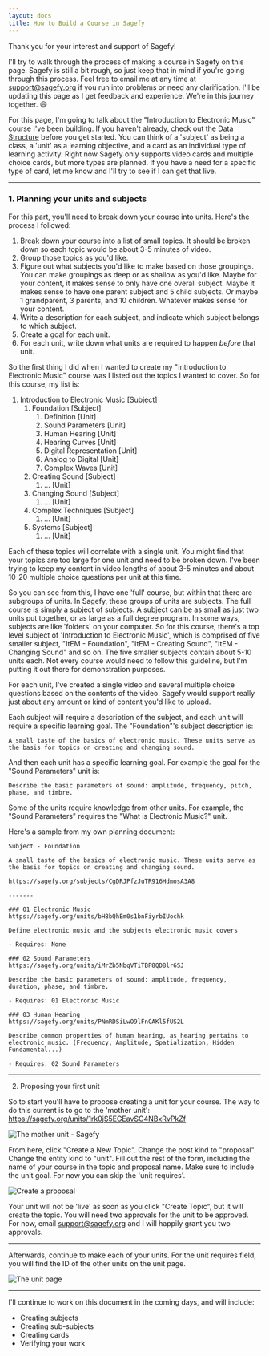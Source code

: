 ```yaml
---
layout: docs
title: How to Build a Course in Sagefy
---
```


Thank you for your interest and support of Sagefy!

I'll try to walk through the process of making a course in Sagefy on this page. Sagefy is still a bit rough, so just keep that in mind if you're going through this process. Feel free to email me at any time at <support@sagefy.org> if you run into problems or need any clarification. I'll be updating this page as I get feedback and experience. We're in this journey together. :smile:

For this page, I'm going to talk about the "Introduction to Electronic Music" course I've been building. If you haven't already, check out the [Data Structure](Data-Structure) before you get started. You can think of a 'subject' as being a class, a 'unit' as a learning objective, and a card as an individual type of learning activity. Right now Sagefy only supports video cards and multiple choice cards, but more types are planned. If you have a need for a specific type of card, let me know and I'll try to see if I can get that live.

-----

### 1. Planning your units and subjects

For this part, you'll need to break down your course into units. Here's the process I followed:

1. Break down your course into a list of small topics. It should be broken down so each topic would be about 3-5 minutes of video.
2. Group those topics as you'd like.
3. Figure out what subjects you'd like to make based on those groupings. You can make groupings as deep or as shallow as you'd like. Maybe for your content, it makes sense to only have one overall subject. Maybe it makes sense to have one parent subject and 5 child subjects. Or maybe 1 grandparent, 3 parents, and 10 children. Whatever makes sense for your content.
4. Write a description for each subject, and indicate which subject belongs to which subject.
5. Create a goal for each unit.
6. For each unit, write down what units are required to happen *before* that unit.

So the first thing I did when I wanted to create my "Introduction to Electronic Music" course was I listed out the topics I wanted to cover. So for this course, my list is:

1. Introduction to Electronic Music [Subject]
    1. Foundation [Subject]
        1. Definition [Unit]
        2. Sound Parameters [Unit]
        3. Human Hearing [Unit]
        4. Hearing Curves [Unit]
        5. Digital Representation [Unit]
        6. Analog to Digital [Unit]
        7. Complex Waves [Unit]
    2. Creating Sound [Subject]
        1. ... [Unit]
    3. Changing Sound [Subject]
        1. ... [Unit]
    4. Complex Techniques [Subject]
        1. ... [Unit]
    5. Systems [Subject]
        1. ... [Unit]

Each of these topics will correlate with a single unit. You might find that your topics are too large for one unit and need to be broken down. I've been trying to keep my content in video lengths of about 3-5 minutes and about 10-20 multiple choice questions per unit at this time.

So you can see from this, I have one 'full' course, but within that there are subgroups of units. In Sagefy, these groups of units are subjects. The full course is simply a subject of subjects. A subject can be as small as just two units put together, or as large as a full degree program. In some ways, subjects are like 'folders' on your computer. So for this course, there's a top level subject of 'Introduction to Electronic Music', which is comprised of five smaller subject, "ItEM - Foundation", "ItEM - Creating Sound", "ItEM - Changing Sound" and so on. The five smaller subjects contain about 5-10 units each. Not every course would need to follow this guideline, but I'm putting it out there for demonstration purposes.

For each unit, I've created a single video and several multiple choice questions based on the contents of the video. Sagefy would support really just about any amount or kind of content you'd like to upload.

Each subject will require a description of the subject, and each unit will require a specific learning goal. The "Foundation"'s subject description is:

    A small taste of the basics of electronic music. These units serve as the basis for topics on creating and changing sound.

And then each unit has a specific learning goal. For example the goal for the "Sound Parameters" unit is:

    Describe the basic parameters of sound: amplitude, frequency, pitch, phase, and timbre.

Some of the units require knowledge from other units. For example, the "Sound Parameters" requires the "What is Electronic Music?" unit.

Here's a sample from my own planning document:


    Subject - Foundation

    A small taste of the basics of electronic music. These units serve as the basis for topics on creating and changing sound.

    https://sagefy.org/subjects/CgDRJPfzJuTR916HdmosA3A8

    -------

    ### 01 Electronic Music
    https://sagefy.org/units/bH8bQhEm0s1bnFiyrbIUochk

    Define electronic music and the subjects electronic music covers

    - Requires: None

    ### 02 Sound Parameters
    https://sagefy.org/units/iMrZb5NbqVTiTBP8QD8lr6SJ

    Describe the basic parameters of sound: amplitude, frequency, duration, phase, and timbre.

    - Requires: 01 Electronic Music

    ### 03 Human Hearing
    https://sagefy.org/units/PNmRDSiLwO9lFnCAKl5fUS2L

    Describe common properties of human hearing, as hearing pertains to electronic music. (Frequency, Amplitude, Spatialization, Hidden Fundamental...)

    - Requires: 02 Sound Parameters

------

2. Proposing your first unit

So to start you'll have to propose creating a unit for your course. The way to do this current is to go to the 'mother unit':
https://sagefy.org/units/1rk0jS5EGEavSG4NBxRvPkZf

![The mother unit - Sagefy](http://i.imgur.com/Sr584d0.png)

From here, click "Create a New Topic". Change the post kind to "proposal". Change the entity kind to "unit". Fill out the rest of the form, including the name of your course in the topic and proposal name. Make sure to include the unit goal. For now you can skip the 'unit requires'.

![Create a proposal](http://i.imgur.com/bH36ZLT.png)

Your unit will not be 'live' as soon as you click "Create Topic", but it will create the topic. You will need two approvals for the unit to be approved. For now, email <support@sagefy.org> and I will happily grant you two approvals.

------

Afterwards, continue to make each of your units. For the unit requires field, you will find the ID of the other units on the unit page.

![The unit page](http://i.imgur.com/SVDxt6s.png)

----------

I'll continue to work on this document in the coming days, and will include:

- Creating subjects
- Creating sub-subjects
- Creating cards
- Verifying your work

